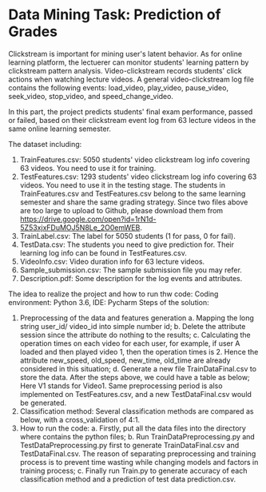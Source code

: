 # Data Mining Task: Prediction of Grades
Clickstream is important for mining user's latent behavior. As for online learning platform, the lectuerer can monitor students' learning pattern by clickstream pattern analysis. Video-clickstream records students' click actions when watching lecture videos. A general video-clickstream log file contains the following events: load_video, play_video, pause_video, seek_video, stop_video, and speed_change_video.

In this part, the project predicts students' final exam performance, passed or failed, based on their clickstream event log from 63 lecture videos in the same online learning semester.

The dataset including:
1. TrainFeatures.csv: 5050 students' video clickstream log info covering 63 videos. You need to use it for training.
2. TestFeatures.csv: 1293 students' video clickstream log info covering 63 videos. You need to use it in the testing stage. The students in TrainFeatures.csv and TestFeatures.csv belong to the same learning semester and share the same grading strategy. Since two files above are too large to upload to Github, please download them from https://drive.google.com/open?id=1rN1d-5Z53xjxFDuMOJ5N8Le_2O0emWEB.
3. TrainLabel.csv: The label for 5050 students (1 for pass, 0 for fail).
4. TestData.csv: The students you need to give prediction for. Their learning log info can be found in TestFeatures.csv.
5. VideoInfo.csv: Video duration info for 63 lecture videos.
6. Sample_submission.csv: The sample submission file you may refer.
7. Description.pdf: Some description for the log events and attributes.

The idea to realize the project and how to run thw code:
Coding environment: Python 3.6, IDE: Pycharm
Steps of the solution:
1.  Preprocessing of the data and features generation
a. Mapping the long string user_id/ video_id into simple number id;
b. Delete the attribute session since the attribute do nothing to the results;
c. Calculating the operation times on each video for each user, for example, if user A loaded and then played video 1, then the operation times is 2. Hence the attribute new_speed, old_speed, new_time, old_time are already considered in this situation;
d. Generate a new file TrainDataFinal.csv to store the data.
After the steps above, we could have a table as below; Here V1 stands for Video1. Same preprocessing period is also implemented on TestFeatures.csv, and a new TestDataFinal.csv would be generated. 
2. Classification method: Several classification methods are compared as below, with a cross_validation of 4:1.
3. How to run the code:
a. Firstly, put all the data files into the directory where contains the python files;
b. Run TrainDataPreprocessing.py and TestDataPreprocessing.py first to generate TrainDataFinal.csv and TestDataFinal.csv. The reason of separating preprocessing and training process is to prevent time wasting while changing models and factors in training process;
c. Finally run Train.py to generate accuracy of each classification method and a prediction of test data prediction.csv.
